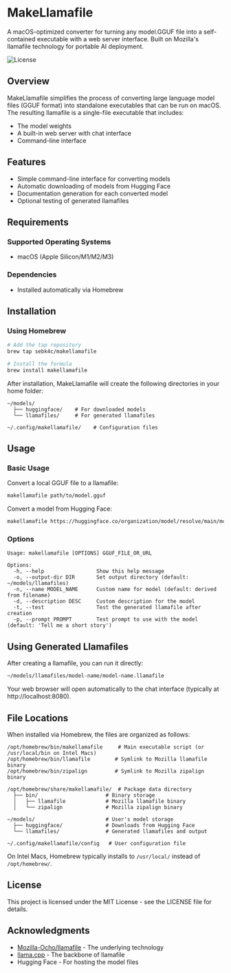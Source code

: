 # MakeLlamafile

A macOS-optimized converter for turning any model.GGUF file into a self-contained executable with a web server interface. Built on Mozilla's llamafile technology for portable AI deployment.

![License](https://img.shields.io/badge/license-MIT-blue.svg)

## Overview

MakeLlamafile simplifies the process of converting large language model files (GGUF format) into standalone executables that can be run on macOS. The resulting llamafile is a single-file executable that includes:

- The model weights
- A built-in web server with chat interface
- Command-line interface

## Features

- Simple command-line interface for converting models
- Automatic downloading of models from Hugging Face
- Documentation generation for each converted model
- Optional testing of generated llamafiles

## Requirements

### Supported Operating Systems
- macOS (Apple Silicon/M1/M2/M3)

### Dependencies
- Installed automatically via Homebrew

## Installation

### Using Homebrew

```bash
# Add the tap repository
brew tap sebk4c/makellamafile

# Install the formula
brew install makellamafile
```

After installation, MakeLlamafile will create the following directories in your home folder:
```
~/models/
  ├── huggingface/    # For downloaded models
  └── llamafiles/     # For generated llamafiles

~/.config/makellamafile/    # Configuration files
```

## Usage

### Basic Usage

Convert a local GGUF file to a llamafile:

```bash
makellamafile path/to/model.gguf
```

Convert a model from Hugging Face:

```bash
makellamafile https://huggingface.co/organization/model/resolve/main/model.gguf
```

### Options

```
Usage: makellamafile [OPTIONS] GGUF_FILE_OR_URL

Options:
  -h, --help                 Show this help message
  -o, --output-dir DIR       Set output directory (default: ~/models/llamafiles)
  -n, --name MODEL_NAME      Custom name for model (default: derived from filename)
  -d, --description DESC     Custom description for the model
  -t, --test                 Test the generated llamafile after creation
  -p, --prompt PROMPT        Test prompt to use with the model (default: 'Tell me a short story')
```

## Using Generated Llamafiles

After creating a llamafile, you can run it directly:

```bash
~/models/llamafiles/model-name/model-name.llamafile
```

Your web browser will open automatically to the chat interface (typically at http://localhost:8080).

## File Locations

When installed via Homebrew, the files are organized as follows:

```
/opt/homebrew/bin/makellamafile     # Main executable script (or /usr/local/bin on Intel Macs)
/opt/homebrew/bin/llamafile        # Symlink to Mozilla llamafile binary
/opt/homebrew/bin/zipalign         # Symlink to Mozilla zipalign binary

/opt/homebrew/share/makellamafile/  # Package data directory
  ├── bin/                      # Binary storage
  │   ├── llamafile             # Mozilla llamafile binary
  │   └── zipalign              # Mozilla zipalign binary

~/models/                       # User's model storage
  ├── huggingface/              # Downloads from Hugging Face
  └── llamafiles/               # Generated llamafiles and output

~/.config/makellamafile/config   # User configuration file
```

On Intel Macs, Homebrew typically installs to `/usr/local/` instead of `/opt/homebrew/`.

## License

This project is licensed under the MIT License - see the LICENSE file for details.

## Acknowledgments

- [Mozilla-Ocho/llamafile](https://github.com/Mozilla-Ocho/llamafile) - The underlying technology
- [llama.cpp](https://github.com/ggerganov/llama.cpp) - The backbone of llamafile
- Hugging Face - For hosting the model files
